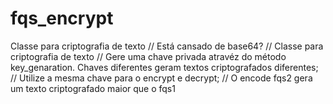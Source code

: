 # fqs_encrypt
Classe para criptografia de texto
// Está cansado de base64?
// Classe para criptografia de texto
// Gere uma chave privada atravéz do método key_genaration. Chaves diferentes geram textos criptografados diferentes;
// Utilize a mesma chave para o encrypt e decrypt;
// O encode fqs2 gera um texto criptografado maior que o fqs1
